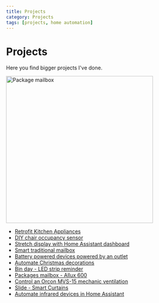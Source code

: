 ```yaml
---
title: Projects
category: Projects
tags: [projects, home automation]
---
```

# Projects

Here you find bigger projects I've done.

<img src="/projects/images_allux-600/sticker_package_box.jpg" alt="Package mailbox" width="400px">

* [Retrofit Kitchen Appliances](/projects/retrofit_kitchen_appliances)
* [DIY chair occupancy sensor](/zigbee/zigbee_chair_occupancy_sensor)
* [Stretch display with Home Assistant dashboard](/projects/stretch_display)
* [Smart traditional mailbox](/projects/smart_mailbox)
* [Battery powered devices powered by an outlet](/zigbee/zigbee_outlet_sensor)
* [Automate Christmas decorations](automate_christmas_decorations)
* [Bin day - LED strip reminder](bin_day_led_strip_reminder)
* [Packages mailbox - Allux 600](packages-mailbox-allux-600)
* [Control an Orcon MVS-15 mechanic ventilation](../esphome/orcon_mechanic_ventilation)
* [Slide - Smart Curtains](slide_smart_curtains)
* [Automate infrared devices in Home Assistant](/zigbee/smart_infrared_transmitter_receiver)
